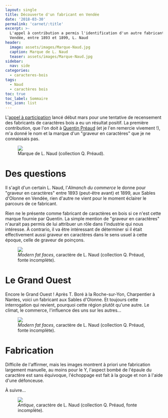 ```yaml
---
layout: single
title: Découverte d'un fabricant en Vendée
date: '2018-03-30'
permalink: 'carnet/:title'
excerpt: >-
  L'appel à contribution a permis l'identification d'un autre fabricant en
  Vendée, entre 1893 et 1899, L. Naud
header:
  image: assets/images/Marque-Naud.jpg
  caption: Marque de L. Naud
  teaser: assets/images/Marque-Naud.jpg
sidebar:
  nav: side
categories:
  - caracteres-bois
tags:
  - Naud
  - caractères bois
toc: true
toc_label: Sommaire
toc_icon: list
---
```


L'[appel à participation](https://framaforms.org/recensement-des-caracteres-en-bois-estampilles-francais-ou-frontaliers-1520861119) lancé début mars pour une tentative de recensement des fabricants de caractères bois a eu un résultat positif. La première contribution, que l'on doit à [Quentin Préaud](https://www.facebook.com/quentin.preaud?fref=mentions) (et je l'en remercie vivement !), m'a donné le nom et la marque d'un "graveur en caractères" que je ne connaissais pas.<br>

<figure>
  <a href="{{ site.baseurl }}/assets/images/Marque-Naud.jpg">
  <img src="{{ site.baseurl }}/assets/images/Marque-Naud.jpg">
</a>
  <figcaption>Marque de L. Naud (collection Q. Préaud).</figcaption>
</figure>

# Des questions

Il s'agit d'un certain L. Naud, l'_Almanch du commerce_ le donne pour "graveur en caractères" entre 1893 (peut-être avant) et 1899, aux Sables d'Olonne en Vendée, rien d'autre ne vient pour le moment éclairer le parcours de ce fabricant.

Rien ne le présente comme fabricant de caractères en bois si ce n'est cette marque fournie par Quentin. La simple mention de "graveur en caractères" n'aurait pas permis de lui attribuer un rôle dans l'industrie qui nous intéresse. À contrario, il va être intéressant de déterminer si il était effectivement aussi graveur en caractères dans le sens usuel à cette époque, celle de graveur de poinçons.

<figure>
  <a href="{{ site.baseurl }}/assets/images/Naud-G.jpg">
  <img src="{{ site.baseurl }}/assets/images/Naud-G.jpg">
</a>
  <figcaption><em>Modern fat faces</em>, caractère de L. Naud (collection Q. Préaud, fonte incomplète).</figcaption>
</figure>

# Le Grand Ouest

Encore le Grand Ouest ! Après T. Boré à la Roche-sur-Yon, Charpentier à Nantes, voici un fabricant aux Sables d'Olonne. Et toujours cette interrogation qui revient, pourquoi cette région plutôt qu'une autre. Le climat, le commerce, l'influence des uns sur les autres...

<figure>
  <a href="{{ site.baseurl }}/assets/images/Naud-N.jpg">
  <img src="{{ site.baseurl }}/assets/images/Naud-N.jpg">
</a>
  <figcaption><em>Modern fat faces</em>, caractère de L. Naud (collection Q. Préaud, fonte incomplète).</figcaption>
</figure>

# Fabrication

Difficile de l'affirmer, mais les images montrent à priori une fabrication largement manuelle, au moins pour le Y, l'aspect bombé de l'épaule du caractère est sans équivoque, l'échoppage est fait à la gouge et non à l'aide d'une défonceuse.

À suivre...

<figure>
  <a href="{{ site.baseurl }}/assets/images/Naud-Y.jpg">
  <img src="{{ site.baseurl }}/assets/images/Naud-Y.jpg">
</a>
  <figcaption><em>Antique</em>, caractère de L. Naud (collection Q. Préaud, fonte incomplète).</figcaption>
</figure>
